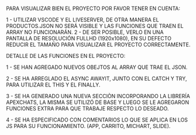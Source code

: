 PARA VISUALIZAR BIEN EL PROYECTO POR FAVOR TENER EN CUENTA:

1 - UTILIZAR VSCODE Y EL LIVESERVER, DE OTRA MANERA EL PRODUCTOS.JSON NO SERÁ VISIBLE Y LAS FUNCIONES QUE TRAEN EL ARRAY NO FUNCIONARÁN.
2 - DE SER POSIBLE, VERLO EN UNA PANTALLA DE RESOLUCIÓN FULLHD (1920x1080), EN SU DEFECTO REDUCIR EL TAMAÑO PARA VISUALIZAR EL PROYECTO CORRECTAMENTE.

DETALLE DE LAS FUNCIONES EN EL PROYECTO:

1 - SE HAN AGREGADO NUEVOS OBEJTOS AL ARRAY QUE TRAE EL JSON.

2 - SE HA ARREGLADO EL ASYNC AWAYIT, JUNTO CON EL CATCH Y TRY, PARA UTILIZAR EL THIS Y EL FINALLY.

3 - SE HA GENERADO UNA NUEVA SECCIÒN INCORPORANDO LA LIBRERÍA APEXCHATS, LA MISMA SE UTILIZÓ DE BASE Y LUEGO SE LE AGREGARON FUNCIONES EXTRA PARA QUE TRABAJE RESPECTO LO DESEADO.

4 - SE HA ESPECIFICADO CON COMENTARIOS LO QUE SE APLICA EN LOS JS PARA SU FUNCIONAMIENTO. (APP, CARRITO, MICHART, SLIDE).
